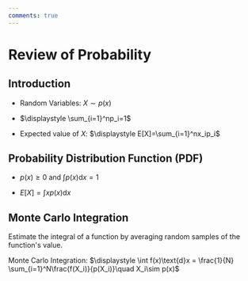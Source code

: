 ```yaml
---
comments: true
---
```


# Review of Probability

## Introduction

- Random Variables: $X\sim p(x)$

- $\displaystyle \sum_{i=1}^np_i=1$

- Expected value of $X$: $\displaystyle E[X]=\sum_{i=1}^nx_ip_i$

## Probability Distribution Function (PDF)

- $p(x)\geq 0$ and $\displaystyle \int p(x)\text{d}x = 1$

- $\displaystyle E[X] = \int xp(x)\text{d}x$

## Monte Carlo Integration

Estimate the integral of a function by averaging random samples of the function's value.

Monte Carlo Integration: $\displaystyle \int f(x)\text{d}x = \frac{1}{N} \sum_{i=1}^N\frac{f(X_i)}{p(X_i)}\quad X_i\sim p(x)$

